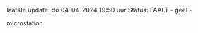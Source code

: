 laatste update: 
do 04-04-2024 19:50   uur 
Status: FAALT - geel - 
<div class="service Y">microstation</div>